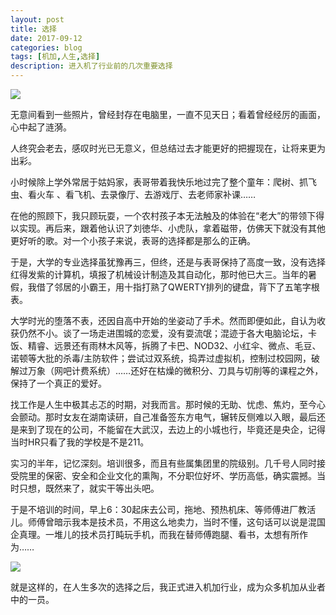 ```yaml
---
layout: post
title: 选择
date: 2017-09-12
categories: blog
tags: [机加,人生,选择]
description: 进入机了行业前的几次重要选择
---
```


<img src="http://ow0db8o4n.bkt.clouddn.com/20120928_114111.jpg">

无意间看到一些照片，曾经封存在电脑里，一直不见天日；看着曾经经厉的画面，心中起了涟漪。

人终究会老去，感叹时光已无意义，但总结过去才能更好的把握现在，让将来更为出彩。

小时候除上学外常居于姑妈家，表哥带着我快乐地过完了整个童年：爬树、抓飞虫、看火车 、看飞机、去录像厅、去游戏厅、去老师家补课……

在他的照顾下，我只顾玩耍，一个农村孩子本无法触及的体验在<q>老大</q>的带领下得以实现。再后来，跟着他认识了刘徳华、小虎队，拿着磁带，仿佛天下就没有其他更好听的歌。对一个小孩子来说，表哥的选择都是那么的正确。

于是，大学的专业选择虽犹豫再三，但终，还是与表哥保持了高度一致，没有选择红得发紫的计算机，填报了机械设计制造及其自动化，那时他已大三。当年的暑假，我借了邻居的小霸王，用十指打熟了QWERTY排列的键盘，背下了五笔字根表。

大学时光的堕落不表，还因自高中开始的坐姿动了手术。然而即便如此，自认为收获仍然不小。谈了一场走进围城的恋爱，没有耍流氓；混迹于各大电脑论坛，卡饭、精睿、远景还有雨林木风等，拆腾了卡巴、NOD32、小红伞、微点、毛豆、诺顿等大批的杀毒/主防软件；尝试过双系统，捣弄过虚拟机，控制过校园网，破解过万象（网吧计费系统）……还好在枯燥的微积分、刀具与切削等的课程之外，保持了一个真正的爱好。

找工作是人生中极其忐忑的时期，对我而言。那时候的无助、忧虑、焦灼，至今心会颤动。那时女友在湖南读研，自己准备签东方电气，辗转反侧难以入眼，最后还是来到了现在的公司，不能留在大武汉，去边上的小城也行，毕竟还是央企，记得当时HR只看了我的学校是不是211。

实习的半年，记忆深刻。培训很多，而且有些属集团里的院级别。几千号人同时接受院里的保密、安全和企业文化的熏陶，不分职位好坏、学历高低，确实震撼。当时只想，既然来了，就实干等出头吧。

于是不培训的时间，早上6：30起床去公司，拖地、预热机床、等师傅进厂教活儿。师傅曾暗示我本是技术员，不用这么地卖力，当时不懂，这句话可以说是混国企真理。一堆儿的技术员打盹玩手机，而我在替师傅跑腿、看书，太想有所作为……

<img src="http://ow0db8o4n.bkt.clouddn.com/20121013_080637.jpg">

就是这样的，在人生多次的选择之后，我正式进入机加行业，成为众多机加从业者中的一员。
